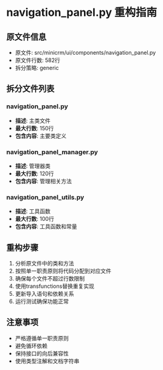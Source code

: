 # navigation_panel.py 重构指南

## 原文件信息
- 原文件: src/minicrm/ui/components/navigation_panel.py
- 原文件行数: 582行
- 拆分策略: generic

## 拆分文件列表

### navigation_panel.py
- **描述**: 主类文件
- **最大行数**: 150行
- **包含内容**: 主要类定义

### navigation_panel_manager.py
- **描述**: 管理器类
- **最大行数**: 120行
- **包含内容**: 管理相关方法

### navigation_panel_utils.py
- **描述**: 工具函数
- **最大行数**: 100行
- **包含内容**: 工具函数和常量

## 重构步骤

1. 分析原文件中的类和方法
2. 按照单一职责原则将代码分配到对应文件
3. 确保每个文件不超过行数限制
4. 使用transfunctions替换重复实现
5. 更新导入语句和依赖关系
6. 运行测试确保功能正常

## 注意事项

- 严格遵循单一职责原则
- 避免循环依赖
- 保持接口的向后兼容性
- 使用类型注解和文档字符串
